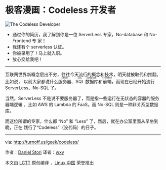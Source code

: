 # 极客漫画：Codeless 开发者

![The Codeless Developer](./codeless.png)

- 通过你的简历，我了解到你是一位 ServerLess 专家，No-database 和 No-Frontend 专
  家！
- 我还有个 serverless 认证。
- 你被录用了！马上就入职。
- 放心交给我吧！

---

互联网世界新概念层出不穷，往往今天流行的概念和技术，明天就被取代和推翻。比如说，
以前大家都说什么<ruby>服务器<rt>Server</rt></ruby>、<ruby>SQL 数据库<rt>SQL
Database</rt></ruby>和<ruby>前端<rt>Frontend</rt></ruby>，而现在已经开始流行
ServerLess、No-SQL 了。

当然，ServerLess 不是说不要服务器了，而是指一些运行在无状态的容器的服务器端逻辑
，比如 AWS 的 Lambda 的 FaaS。而 No-SQL 则是一种非关系型数据库。

而这位所谓的专家，什么都 “No” 和 “Less” 了，然后，就在办公室里面从早坐到晚，正在
践行了“Codeless”（没代码）的日子。

---

via: http://turnoff.us/geek/codeless/

作者：[Daniel Stori][a] 译者：[wxy](https://github.com/wxy)

本文由 [LCTT](https://github.com/LCTT/TranslateProject) 原创编译
，[Linux 中国](https://linux.cn/) 荣誉推出

[a]: http://turnoff.us/about/
